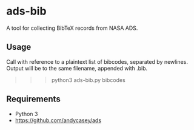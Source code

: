 # ads-bib

A tool for collecting BibTeX records from NASA ADS.

## Usage

Call with reference to a plaintext list of bibcodes, separated by newlines. Output will be to the same filename, appended with .bib.

>>> python3 ads-bib.py bibcodes

## Requirements

- Python 3
- https://github.com/andycasey/ads
